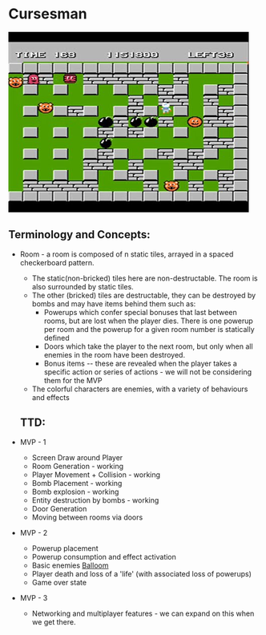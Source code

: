 # Cursesman

![image-example](https://raw.githubusercontent.com/Rasengangstarr/cursesman/main/docs/bombermanexample.jpg)

Terminology and Concepts:  
----
* Room - a room is composed of n static tiles, arrayed in a spaced checkerboard pattern.  
  * The static(non-bricked) tiles here are non-destructable. The room is also surrounded by static tiles.
  * The other (bricked) tiles are destructable, they can be destroyed by bombs and may have items behind them such as:
    * Powerups which confer special bonuses that last between rooms, but are lost when the player dies. There is one powerup per room and the powerup for a given room number is statically defined
    * Doors which take the player to the next room, but only when all enemies in the room have been destroyed.
    * Bonus items -- these are revealed when the player takes a specific action or series of actions - we will not be considering them for the MVP
  * The colorful characters are enemies, with a variety of behaviours and effects  
  
  TTD:
  ----

* MVP - 1
  * Screen Draw around Player
  * Room Generation - working
  * Player Movement + Collision - working
  * Bomb Placement - working
  * Bomb explosion - working
  * Entity destruction by bombs - working
  * Door Generation
  * Moving between rooms via doors
* MVP - 2
  * Powerup placement
  * Powerup consumption and effect activation
  * Basic enemies [Balloom](https://strategywiki.org/wiki/Bomberman/How_to_play#Enemies)
  * Player death and loss of a 'life' (with associated loss of powerups)
  * Game over state
* MVP - 3
  * Networking and multiplayer features - we can expand on this when we get there.
